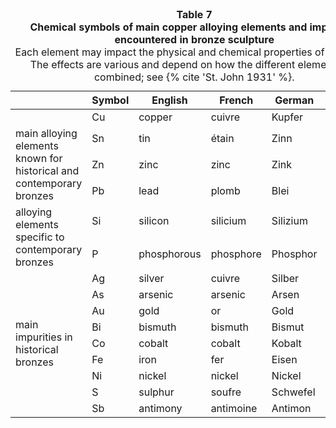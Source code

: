 <table id="table-07">
  <caption><strong>Table 7</strong><br />
  <strong>Chemical symbols of main copper alloying elements and impurities encountered in bronze sculpture</strong><br />
  <span class="details">Each element may impact the physical and chemical properties of the metal. The effects are various and depend on how the different elements are combined; see {% cite 'St. John 1931' %}.</span>
  </caption>
<thead>
 <tr>
  <th style="width:30%"></th>
  <th style="width:14%">Symbol</th>
  <th style="width:14%">English</th>
  <th style="width:14%">French</th>
  <th style="width:14%">German</th>
  <th style="width:14%">Italian</th>
 </tr>
 </thead>
 <tbody>
 <tr>
  <th></th>
  <td>Cu</td>
  <td>copper</td>
  <td>cuivre</td>
  <td>Kupfer</td>
  <td>rame</td>
 </tr>
 <tr>
  <td rowspan=3 >main alloying elements known for historical and
  contemporary bronzes</td>
  <td>Sn</td>
  <td>tin</td>
  <td>étain</td>
  <td>Zinn</td>
  <td>stagno</td>
 </tr>
 <tr>
  <td>Zn</td>
  <td>zinc</td>
  <td>zinc</td>
  <td>Zink</td>
  <td>zinco</td>
 </tr>
 <tr>
  <td>Pb</td>
  <td>lead</td>
  <td>plomb</td>
  <td>Blei</td>
  <td>piombo</td>
 </tr>
 <tr>
  <td rowspan=2 >alloying elements specific to contemporary bronzes</td>
  <td>Si</td>
  <td>silicon</td>
  <td>silicium</td>
  <td>Silizium</td>
  <td>silicio</td>
 </tr>
 <tr>
  <td>P</td>
  <td>phosphorous</td>
  <td>phosphore</td>
  <td>Phosphor</td>
  <td>fosforo</td>
 </tr>
 <tr>
  <td rowspan=9 >main impurities in historical
  bronzes</td>
  <td>Ag</td>
  <td>silver</td>
  <td>cuivre</td>
  <td>Silber</td>
  <td>argento</td>
 </tr>
 <tr>
  <td>As</td>
  <td>arsenic</td>
  <td>arsenic</td>
  <td>Arsen</td>
  <td>arsenico</td>
 </tr>
 <tr>
  <td>Au</td>
  <td>gold</td>
  <td>or</td>
  <td>Gold</td>
  <td>oro</td>
 </tr>
 <tr>
  <td>Bi</td>
  <td>bismuth</td>
  <td>bismuth</td>
  <td>Bismut</td>
  <td>bismuto</td>
 </tr>
 <tr>
  <td>Co</td>
  <td>cobalt</td>
  <td>cobalt</td>
  <td>Kobalt</td>
  <td>cobalto</td>
 </tr>
 <tr>
  <td>Fe</td>
  <td>iron</td>
  <td>fer</td>
  <td>Eisen</td>
  <td>ferro</td>
 </tr>
 <tr>
  <td>Ni</td>
  <td>nickel</td>
  <td>nickel</td>
  <td>Nickel</td>
  <td>nichel</td>
 </tr>
 <tr>
  <td>S</td>
  <td>sulphur</td>
  <td>soufre</td>
  <td>Schwefel</td>
  <td>zolfo</td>
 </tr>
 <tr>
  <td>Sb</td>
  <td>antimony</td>
  <td>antimoine</td>
  <td>Antimon</td>
  <td>antimonio</td>
 </tr>
</tbody>
</table>
